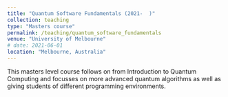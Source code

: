 ```yaml
---
title: "Quantum Software Fundamentals (2021-  )"
collection: teaching
type: "Masters course"
permalink: /teaching/quantum_software_fundamentals
venue: "University of Melbourne"
# date: 2021-06-01
location: "Melbourne, Australia"
---
```


This masters level course follows on from Introduction to Quantum Computing and focusses on more advanced quantum algorithms as well as giving students of different programming environments. 